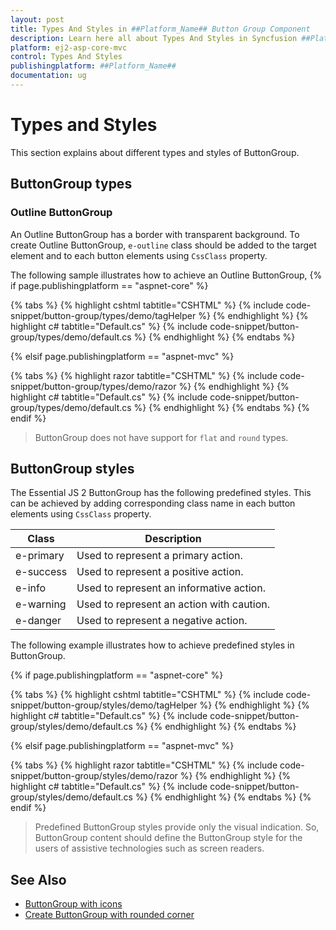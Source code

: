 ```yaml
---
layout: post
title: Types And Styles in ##Platform_Name## Button Group Component
description: Learn here all about Types And Styles in Syncfusion ##Platform_Name## Button Group component of Syncfusion Essential JS 2 and more.
platform: ej2-asp-core-mvc
control: Types And Styles
publishingplatform: ##Platform_Name##
documentation: ug
---
```



# Types and Styles

This section explains about different types and styles of ButtonGroup.

## ButtonGroup types

### Outline ButtonGroup

An Outline ButtonGroup has a border with transparent background. To create Outline ButtonGroup, `e-outline` class should be added to the target element and to each button elements using `CssClass` property.

The following sample illustrates how to achieve an Outline ButtonGroup,
{% if page.publishingplatform == "aspnet-core" %}

{% tabs %}
{% highlight cshtml tabtitle="CSHTML" %}
{% include code-snippet/button-group/types/demo/tagHelper %}
{% endhighlight %}
{% highlight c# tabtitle="Default.cs" %}
{% include code-snippet/button-group/types/demo/default.cs %}
{% endhighlight %}
{% endtabs %}

{% elsif page.publishingplatform == "aspnet-mvc" %}

{% tabs %}
{% highlight razor tabtitle="CSHTML" %}
{% include code-snippet/button-group/types/demo/razor %}
{% endhighlight %}
{% highlight c# tabtitle="Default.cs" %}
{% include code-snippet/button-group/types/demo/default.cs %}
{% endhighlight %}
{% endtabs %}
{% endif %}



> ButtonGroup does not have support for `flat` and `round` types.

## ButtonGroup styles

The Essential JS 2 ButtonGroup has the following predefined styles. This can be achieved by adding corresponding class name in each button elements using `CssClass` property.

| Class | Description |
| -------- | -------- |
| e-primary | Used to represent a primary action. |
| e-success | Used to represent a positive action. |
| e-info | Used to represent an informative action. |
| e-warning | Used to represent an action with caution. |
| e-danger | Used to represent a negative action. |

The following example illustrates how to achieve predefined styles in ButtonGroup.

{% if page.publishingplatform == "aspnet-core" %}

{% tabs %}
{% highlight cshtml tabtitle="CSHTML" %}
{% include code-snippet/button-group/styles/demo/tagHelper %}
{% endhighlight %}
{% highlight c# tabtitle="Default.cs" %}
{% include code-snippet/button-group/styles/demo/default.cs %}
{% endhighlight %}
{% endtabs %}

{% elsif page.publishingplatform == "aspnet-mvc" %}

{% tabs %}
{% highlight razor tabtitle="CSHTML" %}
{% include code-snippet/button-group/styles/demo/razor %}
{% endhighlight %}
{% highlight c# tabtitle="Default.cs" %}
{% include code-snippet/button-group/styles/demo/default.cs %}
{% endhighlight %}
{% endtabs %}
{% endif %}



> Predefined ButtonGroup styles provide only the visual indication. So, ButtonGroup content should define the ButtonGroup style for the users of assistive technologies such as screen readers.

## See Also

* [ButtonGroup with icons](./how-to/create-buttongroup-with-icons)
* [Create ButtonGroup with rounded corner](./how-to/create-buttongroup-with-rounded-corner)